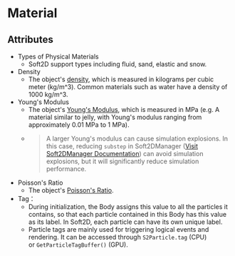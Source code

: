 # Material

## Attributes

- Types of Physical Materials
  - Soft2D support types including fluid, sand, elastic and snow.
- Density
  - The object's [density](https://en.wikipedia.org/wiki/Density), which is measured in kilograms per cubic meter (kg/m^3). Common materials such as water have a density of 1000 kg/m^3.
- Young's Modulus
  - The object's [Young's Modulus](https://en.wikipedia.org/wiki/Young%27s_modulus), which is measured in MPa (e.g.  A material similar to jelly, with Young's modulus ranging from approximately 0.01 MPa to 1 MPa).
  - > A larger Young's modulus can cause simulation explosions. In this case, reducing `substep` in Soft2DManager ([Visit Soft2DManager Documentation](../BasicComponents/Soft2DManager.md)) can avoid simulation explosions, but it will significantly reduce simulation performance.
- Poisson's Ratio
  - The object's [Poisson's Ratio](https://en.wikipedia.org/wiki/Poisson%27s_ratio).
- Tag：
  - During initialization, the Body assigns this value to all the particles it contains, so that each particle contained in this Body has this value as its label. In Soft2D, each particle can have its own unique label.
  - Particle tags are mainly used for triggering logical events and rendering. It can be accessed through `S2Particle.tag` (CPU) or `GetParticleTagBuffer()` (GPU).